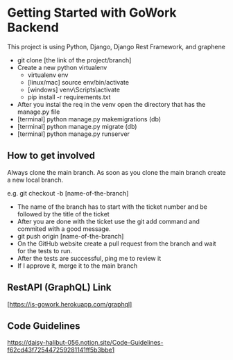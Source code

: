 # Getting Started with GoWork Backend

This project is using Python, Django, Django Rest Framework, and graphene
 - git clone [the link of the project/branch]
 - Create a new python virtualenv 
    * virtualenv env
    * [linux/mac] source env/bin/activate
    * [windows] venv\Scripts\activate
    * pip install -r requirements.txt
 - After you instal the req in the venv open the directory that has the manage.py file
 - [terminal] python manage.py makemigrations (db)
 - [terminal] python manage.py migrate (db)
 - [terminal] python manage.py runserver

## How to get involved

Always clone the main branch. As soon as you clone the main branch create a new local branch.

e.g.
git checkout -b [name-of-the-branch]
 - The name of the branch has to start with the ticket number and be followed by the title of the ticket
 - After you are done with the ticket use the git add command and commited with a good message.
 - git push origin [name-of-the-branch]
 - On the GitHub website create a pull request from the branch and wait for the tests to run.
 - After the tests are successful, ping me to review it
 - If I approve it, merge it to the main branch
 
## RestAPI (GraphQL) Link
[https://is-gowork.herokuapp.com/graphql]

## Code Guidelines
https://daisy-halibut-056.notion.site/Code-Guidelines-f62cd43f725447259281141ff5b3bbe1

